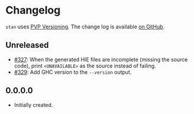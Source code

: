 # Changelog

`stan` uses [PVP Versioning][1].
The change log is available [on GitHub][2].

## Unreleased

* [#327](https://github.com/kowainik/stan/issues/327):
  When the generated HIE files are incomplete (missing the source code),
  print `<UNAVAILABLE>` as the source instead of failing.
* [#329](https://github.com/kowainik/stan/issues/329):
  Add GHC version to the `--version` output.

## 0.0.0.0

* Initially created.

[1]: https://pvp.haskell.org
[2]: https://github.com/kowainik/stan/releases
